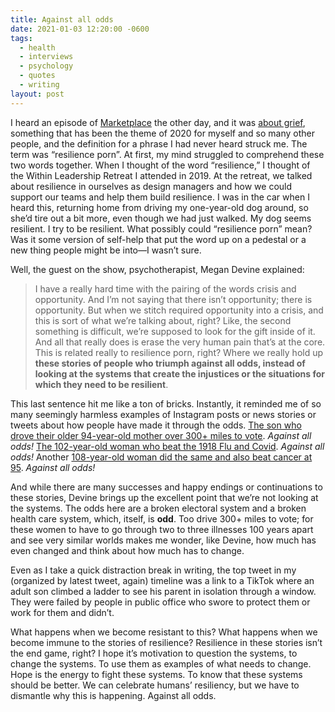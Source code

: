 ```yaml
---
title: Against all odds
date: 2021-01-03 12:20:00 -0600
tags:
  - health
  - interviews
  - psychology
  - quotes
  - writing
layout: post
---
```


I heard an episode of [Marketplace](https://www.marketplace.org/) the other day, and it was [about grief](https://www.marketplace.org/2020/12/29/how-grief-manifests-economy/), something that has been the theme of 2020 for myself and so many other people, and the definition for a phrase I had never heard struck me. The term was “resilience porn”. At first, my mind struggled to comprehend these two words together. When I thought of the word “resilience,” I thought of the Within Leadership Retreat I attended in 2019. At the retreat, we talked about resilience in ourselves as design managers and how we could support our teams and help them build resilience. I was in the car when I heard this, returning home from driving my one-year-old dog around, so she’d tire out a bit more, even though we had just walked. My dog seems resilient. I try to be resilient. What possibly could “resilience porn” mean? Was it some version of self-help that put the word up on a pedestal or a new thing people might be into—I wasn’t sure.

Well, the guest on the show, psychotherapist, Megan Devine explained:

> I have a really hard time with the pairing of the words crisis and opportunity. And I’m not saying that there isn’t opportunity; there is opportunity. But when we stitch required opportunity into a crisis, and this is sort of what we’re talking about, right? Like, the second something is difficult, we’re supposed to look for the gift inside of it. And all that really does is erase the very human pain that’s at the core. This is related really to resilience porn, right? Where we really hold up **these stories of people who triumph against all odds, instead of looking at the systems that create the injustices or the situations for which they need to be resilient**.

This last sentence hit me like a ton of bricks. Instantly, it reminded me of so many seemingly harmless examples of Instagram posts or news stories or tweets about how people have made it through the odds. [The son who drove their older 94-year-old mother over 300+ miles to vote](https://www.cnn.com/2020/10/19/politics/elderly-woman-travels-300-miles-to-vote-trnd/index.html). _Against all odds!_ [The 102-year-old woman who beat the 1918 Flu and Covid](https://www.cnbc.com/2020/10/23/this-108-year-old-woman-survived-two-pandemics-the-1918-spanish-flu-and-covid-19.html). _Against all odds!_ Another [108-year-old woman did the same and also beat cancer at 95](https://www.nydailynews.com/news/national/ny-minnesota-woman-covid-spanish-flu-survive-20201217-fvacplko25brhkf3uefotoudfa-story.html). _Against all odds!_

And while there are many successes and happy endings or continuations to these stories, Devine brings up the excellent point that we’re not looking at the systems. The odds here are a broken electoral system and a broken health care system, which, itself, is **odd**. Too drive 300+ miles to vote; for these women to have to go through two to three illnesses 100 years apart and see very similar worlds makes me wonder, like Devine, how much has even changed and think about how much has to change.

Even as I take a quick distraction break in writing, the top tweet in my (organized by latest tweet, again) timeline was a link to a TikTok where an adult son climbed a ladder to see his parent in isolation through a window. They were failed by people in public office who swore to protect them or work for them and didn’t.

What happens when we become resistant to this? What happens when we become immune to the stories of resilience? Resilience in these stories isn’t the end game, right? I hope it’s motivation to question the systems, to change the systems. To use them as examples of what needs to change. Hope is the energy to fight these systems. To know that these systems should be better. We can celebrate humans’ resiliency, but we have to dismantle why this is happening. Against all odds.
